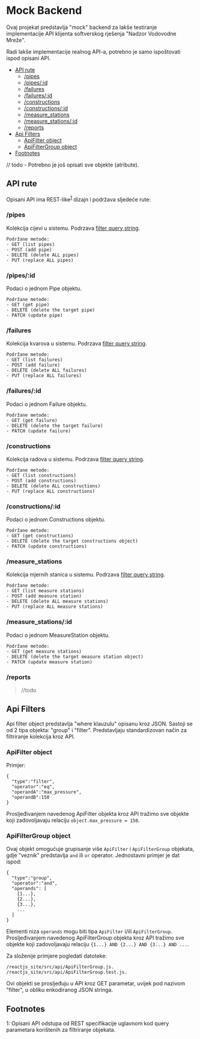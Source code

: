 # Mock Backend
Ovaj projekat predstavlja "mock" backend za lakše testiranje implementacije API klijenta softverskog rješenja 
"Nadzor Vodovodne Mreže".

Radi lakše implementacije realnog API-a, potrebno je samo ispoštovati ispod opisani API.

<!-- toc -->

- [API rute](#api-rute)
  * [/pipes](#pipes)
  * [/pipes/:id](#pipesid)
  * [/failures](#failures)
  * [/failures/:id](#failuresid)
  * [/constructions](#constructions)
  * [/constructions/:id](#constructionsid)
  * [/measure_stations](#measure_stations)
  * [/measure_stations/:id](#measure_stationsid)
  * [/reports](#reports)
- [Api Filters](#api-filters)
  * [ApiFilter object](#apifilter-object)
  * [ApiFilterGroup object](#apifiltergroup-object)
- [Footnotes](#footnotes)

<!-- tocstop -->

// todo - Potrebno je još opisati sve objekte (atribute).

## API rute

Opisani API ima REST-like<sup>[1](#footnote1)</sup> dizajn i podržava sljedeće rute:

### /pipes
Kolekcija cijevi u sistemu. Podrzava <a href='#api-filters'>filter query string</a>.

```
Podržane metode:
- GET (list pipes)
- POST (add pipe)
- DELETE (delete ALL pipes)
- PUT (replace ALL pipes)
```


### /pipes/:id
Podaci o jednom Pipe objektu.

```
Podržane metode:
- GET (get pipe)
- DELETE (delete the target pipe)
- PATCH (update pipe)
```


### /failures
Kolekcija kvarova u sistemu. Podrzava <a href='#api-filters'>filter query string</a>.

```
Podržane metode:
- GET (list failures)
- POST (add failure)
- DELETE (delete ALL failures)
- PUT (replace ALL failures)
```


### /failures/:id
Podaci o jednom Failure objektu.

```
Podržane metode:
- GET (get failure)
- DELETE (delete the target failure)
- PATCH (update failure)
```



### /constructions
Kolekcija radova u sistemu. Podrzava <a href='#api-filters'>filter query string</a>.

```
Podržane metode:
- GET (list constructions)
- POST (add constructions)
- DELETE (delete ALL constructions)
- PUT (replace ALL constructions)
```


### /constructions/:id
Podaci o jednom Constructions objektu.

```
Podržane metode:
- GET (get constructions)
- DELETE (delete the target constructions object)
- PATCH (update constructions)
```


### /measure_stations
Kolekcija mjernih stanica u sistemu. Podrzava <a href='#api-filters'>filter query string</a>.

```
Podržane metode:
- GET (list measure stations)
- POST (add measure station)
- DELETE (delete ALL measure stations)
- PUT (replace ALL measure stations)
```


### /measure_stations/:id
Podaci o jednom MeasureStation objektu.

```
Podržane metode:
- GET (get measure stations)
- DELETE (delete the target measure station object)
- PATCH (update measure station)
```
### /reports


>//todo


## Api Filters
Api filter object predstavlja "where klauzulu" opisanu kroz JSON. Sastoji se od 2 tipa objekta: "group" i "filter".
Predstavljaju standardizovan način za filtriranje kolekcija kroz API. 

### ApiFilter object
Primjer:
```
{
  "type":"filter",
  "operator":"eq",
  "operandA":"max_pressure",
  "operandB":150
}
```
Prosljeđivanjem navedenog ApiFilter objekta kroz API tražimo sve objekte koji zadovoljavaju relaciju 
`object.max_pressure = 150`.

### ApiFilterGroup object
Ovaj objekt omogućuje grupisanje više `ApiFilter` i `ApiFilterGroup` objekata, gdje "veznik" predstavlja `and` ili `or`
operator. Jednostavni primjer je dat ispod:
```
{
  "type":"group",
  "operator":"and",
  "operands": [
    {1...},
    {2...},
    {3...},
    ...
  ]
}
```
Elementi niza `operands` mogu biti tipa `ApiFilter` i/ili `ApiFilterGroup`. Prosljeđivanjem navedenog ApiFilterGroup 
objekta kroz API tražimo sve objekte koji zadovoljavaju relaciju
`{1...} AND {2...} AND {3...} AND ...`.

 Za složenije primjere pogledati datoteke:
```
/reactjs_site/src/api/ApiFilterGroup.js.
/reactjs_site/src/api/ApiFilterGroup.test.js.
```
Ovi objekti se prosljeđuju u API kroz GET parametar, uvijek pod nazivom "filter", u obliku enkodiranog JSON stringa.


## Footnotes

<a name="footnote1">1</a>: Opisani API odstupa od REST specifikacije uglavnom kod query parametara korištenih za 
filtriranje objekata.